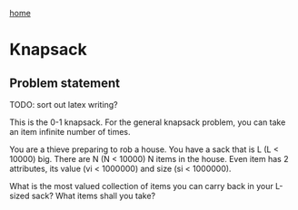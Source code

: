 [home](/)

# Knapsack
## Problem statement

TODO: sort out latex writing?

This is the 0-1 knapsack. For the general knapsack problem, you can take an item infinite number of times.

You are a thieve preparing to rob a house. You have a sack that is L (L < 10000) big. There are N (N < 10000) N items in the house. 
Even item has 2 attributes, its value (vi < 1000000) and size (si < 1000000). 

What is the most valued collection of items you can carry back in your L-sized sack? What items shall you take?

